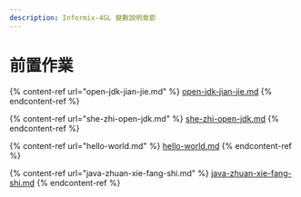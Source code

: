 ```yaml
---
description: Informix-4GL 變數說明章節
---
```


# 前置作業

{% content-ref url="open-jdk-jian-jie.md" %}
[open-jdk-jian-jie.md](open-jdk-jian-jie.md)
{% endcontent-ref %}

{% content-ref url="she-zhi-open-jdk.md" %}
[she-zhi-open-jdk.md](she-zhi-open-jdk.md)
{% endcontent-ref %}

{% content-ref url="hello-world.md" %}
[hello-world.md](hello-world.md)
{% endcontent-ref %}

{% content-ref url="java-zhuan-xie-fang-shi.md" %}
[java-zhuan-xie-fang-shi.md](java-zhuan-xie-fang-shi.md)
{% endcontent-ref %}
